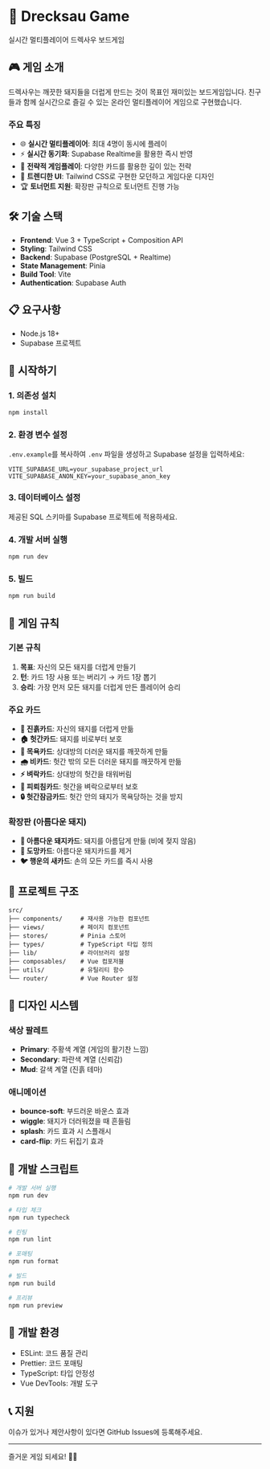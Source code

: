 # 🐷 Drecksau Game

실시간 멀티플레이어 드렉사우 보드게임

## 🎮 게임 소개

드렉사우는 깨끗한 돼지들을 더럽게 만드는 것이 목표인 재미있는 보드게임입니다. 
친구들과 함께 실시간으로 즐길 수 있는 온라인 멀티플레이어 게임으로 구현했습니다.

### 주요 특징

- 🌐 **실시간 멀티플레이어**: 최대 4명이 동시에 플레이
- ⚡ **실시간 동기화**: Supabase Realtime을 활용한 즉시 반영
- 🎯 **전략적 게임플레이**: 다양한 카드를 활용한 깊이 있는 전략
- 🎨 **트렌디한 UI**: Tailwind CSS로 구현한 모던하고 게임다운 디자인
- 🏆 **토너먼트 지원**: 확장판 규칙으로 토너먼트 진행 가능

## 🛠️ 기술 스택

- **Frontend**: Vue 3 + TypeScript + Composition API
- **Styling**: Tailwind CSS
- **Backend**: Supabase (PostgreSQL + Realtime)
- **State Management**: Pinia
- **Build Tool**: Vite
- **Authentication**: Supabase Auth

## 📋 요구사항

- Node.js 18+ 
- Supabase 프로젝트

## 🚀 시작하기

### 1. 의존성 설치

```bash
npm install
```

### 2. 환경 변수 설정

`.env.example`를 복사하여 `.env` 파일을 생성하고 Supabase 설정을 입력하세요:

```env
VITE_SUPABASE_URL=your_supabase_project_url
VITE_SUPABASE_ANON_KEY=your_supabase_anon_key
```

### 3. 데이터베이스 설정

제공된 SQL 스키마를 Supabase 프로젝트에 적용하세요.

### 4. 개발 서버 실행

```bash
npm run dev
```

### 5. 빌드

```bash
npm run build
```

## 🎯 게임 규칙

### 기본 규칙

1. **목표**: 자신의 모든 돼지를 더럽게 만들기
2. **턴**: 카드 1장 사용 또는 버리기 → 카드 1장 뽑기
3. **승리**: 가장 먼저 모든 돼지를 더럽게 만든 플레이어 승리

### 주요 카드

- **💩 진흙카드**: 자신의 돼지를 더럽게 만듦
- **🏠 헛간카드**: 돼지를 비로부터 보호
- **🛁 목욕카드**: 상대방의 더러운 돼지를 깨끗하게 만듦
- **🌧️ 비카드**: 헛간 밖의 모든 더러운 돼지를 깨끗하게 만듦
- **⚡ 벼락카드**: 상대방의 헛간을 태워버림
- **🔌 피뢰침카드**: 헛간을 벼락으로부터 보호
- **🔒 헛간잠금카드**: 헛간 안의 돼지가 목욕당하는 것을 방지

### 확장판 (아름다운 돼지)

- **💄 아름다운 돼지카드**: 돼지를 아름답게 만듦 (비에 젖지 않음)
- **🏃 도망카드**: 아름다운 돼지카드를 제거
- **🐦 행운의 새카드**: 손의 모든 카드를 즉시 사용

## 📁 프로젝트 구조

```
src/
├── components/     # 재사용 가능한 컴포넌트
├── views/          # 페이지 컴포넌트
├── stores/         # Pinia 스토어
├── types/          # TypeScript 타입 정의
├── lib/            # 라이브러리 설정
├── composables/    # Vue 컴포저블
├── utils/          # 유틸리티 함수
└── router/         # Vue Router 설정
```

## 🎨 디자인 시스템

### 색상 팔레트

- **Primary**: 주황색 계열 (게임의 활기찬 느낌)
- **Secondary**: 파란색 계열 (신뢰감)  
- **Mud**: 갈색 계열 (진흙 테마)

### 애니메이션

- **bounce-soft**: 부드러운 바운스 효과
- **wiggle**: 돼지가 더러워졌을 때 흔들림
- **splash**: 카드 효과 시 스플래시
- **card-flip**: 카드 뒤집기 효과

## 📝 개발 스크립트

```bash
# 개발 서버 실행
npm run dev

# 타입 체크
npm run typecheck

# 린팅
npm run lint

# 포매팅
npm run format

# 빌드
npm run build

# 프리뷰
npm run preview
```

## 🔧 개발 환경

- ESLint: 코드 품질 관리
- Prettier: 코드 포매팅
- TypeScript: 타입 안정성
- Vue DevTools: 개발 도구

## 📞 지원

이슈가 있거나 제안사항이 있다면 GitHub Issues에 등록해주세요.

---

즐거운 게임 되세요! 🐷💩